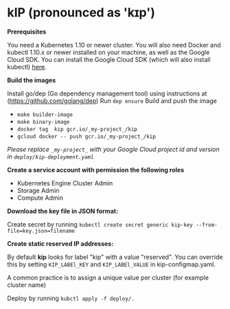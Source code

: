 # kIP (pronounced as 'kɪp')

**Prerequisites**

You need a Kubernetes 1.10 or newer cluster. You will also need Docker and kubectl 1.10.x or newer installed on your machine, as well as the Google Cloud SDK. You can install the Google Cloud SDK (which will also install kubectl) [here](https://cloud.google.com/sdk).

**Build the images**

Install go/dep (Go dependency management tool) using instructions at (https://github.com/golang/dep)
Run `dep ensure`
Build and push the image 
 - `make builder-image`
 - `make binary-image`
 - `docker tag  kip gcr.io/_my-project_/kip`
 - `gcloud docker -- push gcr.io/_my-project_/kip`

*Please replace `_my-project_` with your Google Cloud project id and version in `deploy/kip-deployment.yaml`*

**Create a service account with permission the following roles**

 - Kubernetes Engine Cluster Admin
 - Storage Admin
 - Compute Admin
 
**Download the key file in JSON format:**

Create secret by running `kubectl create secret generic kip-key --from-file=key.json=filename`

**Create static reserved IP addresses:** 

By default **kip** looks for label "kip" with a value "reserved". You can override this by setting `KIP_LABEl_KEY` and `KIP_LABEl_VALUE` in kip-configmap.yaml. 

A common practice is to assign a unique value per cluster (for example cluster name)

Deploy by running `kubctl apply -f deploy/.`
